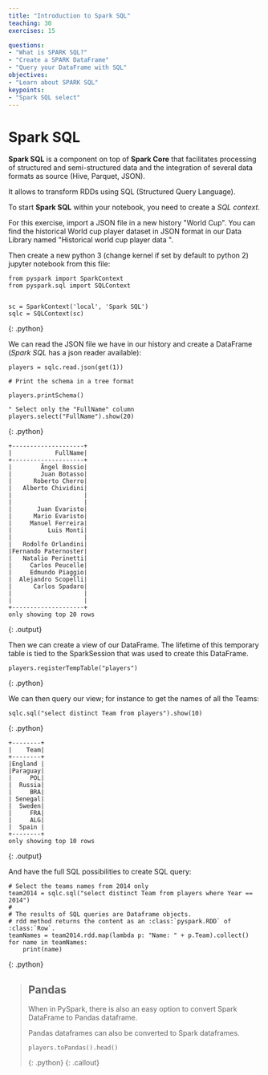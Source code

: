 ```yaml
---
title: "Introduction to Spark SQL"
teaching: 30
exercises: 15

questions:
- "What is SPARK SQL?"
- "Create a SPARK DataFrame"
- "Query your DataFrame with SQL"
objectives:
- "Learn about SPARK SQL"
keypoints:
- "Spark SQL select"
---
```


# Spark SQL

**Spark SQL** is a component on top of **Spark Core** that facilitates processing of structured and semi-structured data
and the integration of several data formats as source (Hive, Parquet, JSON).

It allows to transform RDDs using SQL (Structured Query Language).

To start **Spark SQL** within your notebook, you need to create a *SQL context*.

For this exercise, import a JSON file in a new history "World Cup". 
You can find the historical World cup player dataset in JSON format in our Data Library named
"Historical world cup player data  ".

Then create a new python 3 (change kernel if set by default to python 2) jupyter notebook from this file:
 
~~~
from pyspark import SparkContext
from pyspark.sql import SQLContext


sc = SparkContext('local', 'Spark SQL') 
sqlc = SQLContext(sc)
~~~
{: .python}

We can read the JSON file we have in our history and create a DataFrame (*Spark SQL* has a json reader available):
 
~~~
players = sqlc.read.json(get(1))

# Print the schema in a tree format

players.printSchema()

" Select only the "FullName" column
players.select("FullName").show(20)
~~~
{: .python}

~~~
+--------------------+
|            FullName|
+--------------------+
|        Ãngel Bossio|
|        Juan Botasso|
|      Roberto Cherro|
|   Alberto Chividini|
|                    |
|                    |
|       Juan Evaristo|
|      Mario Evaristo|
|     Manuel Ferreira|
|          Luis Monti|
|                    |
|   Rodolfo Orlandini|
|Fernando Paternoster|
|   Natalio Perinetti|
|     Carlos Peucelle|
|     Edmundo Piaggio|
|  Alejandro Scopelli|
|      Carlos Spadaro|
|                    |
|                    |
+--------------------+
only showing top 20 rows
~~~
{: .output}

Then we can create a view of our DataFrame. The lifetime of this temporary table is tied to the SparkSession that was used to create this DataFrame.

~~~
players.registerTempTable("players")
~~~
{: .python}

We can then query our view; for instance to get the names of all the Teams:

~~~
sqlc.sql("select distinct Team from players").show(10)
~~~
{: .python}

~~~
+--------+
|    Team|
+--------+
|England |
|Paraguay|
|     POL|
|  Russia|
|     BRA|
| Senegal|
|  Sweden|
|     FRA|
|     ALG|
|  Spain |
+--------+
only showing top 10 rows
~~~
{: .output}

And have the full SQL possibilities to create SQL query:

~~~
# Select the teams names from 2014 only 
team2014 = sqlc.sql("select distinct Team from players where Year == 2014")
#
# The results of SQL queries are Dataframe objects.
# rdd method returns the content as an :class:`pyspark.RDD` of :class:`Row`.
teamNames = team2014.rdd.map(lambda p: "Name: " + p.Team).collect()
for name in teamNames:
    print(name)
~~~
{: .python}

> ## Pandas
> When in PySpark, there is also an easy option to convert Spark DataFrame to Pandas dataframe. 
>
> Pandas dataframes can also be converted to Spark dataframes.
> 
> ~~~
> players.toPandas().head()
> ~~~
> {: .python}
{: .callout}

&nbsp;
&nbsp;
&nbsp;
&nbsp;
